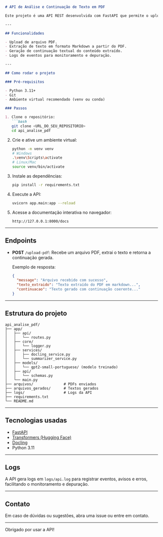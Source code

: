 
````markdown
# API de Análise e Continuação de Texto em PDF

Este projeto é uma API REST desenvolvida com FastAPI que permite o upload de arquivos PDF, extrai o texto deles usando a biblioteca `docling` e gera uma continuação do texto com um modelo de linguagem baseado em GPT-2 treinado em português.

---

## Funcionalidades

- Upload de arquivo PDF.
- Extração de texto em formato Markdown a partir do PDF.
- Geração de continuação textual do conteúdo extraído.
- Logs de eventos para monitoramento e depuração.

---

## Como rodar o projeto

### Pré-requisitos

- Python 3.11+
- Git
- Ambiente virtual recomendado (venv ou conda)

### Passos

1. Clone o repositório:
   ```bash
   git clone <URL_DO_SEU_REPOSITORIO>
   cd api_analise_pdf
````

2. Crie e ative um ambiente virtual:

   ```bash
   python -m venv venv
   # Windows
   .\venv\Scripts\activate
   # Linux/Mac
   source venv/bin/activate
   ```

3. Instale as dependências:

   ```bash
   pip install -r requirements.txt
   ```

4. Execute a API:

   ```bash
   uvicorn app.main:app --reload
   ```

5. Acesse a documentação interativa no navegador:

   ```
   http://127.0.0.1:8000/docs
   ```

---

## Endpoints

* **POST** `/upload-pdf`:
  Recebe um arquivo PDF, extrai o texto e retorna a continuação gerada.

  Exemplo de resposta:

  ```json
  {
    "message": "Arquivo recebido com sucesso",
    "texto_extraido": "Texto extraído do PDF em markdown...",
    "continuacao": "Texto gerado com continuação coerente..."
  }
  ```

---

## Estrutura do projeto

```
api_analise_pdf/
├── app/
│   ├── api/
│   │   └── routes.py
│   ├── core/
│   │   └── logger.py
│   ├── services/
│   │   ├── docling_service.py
│   │   └── summarizer_service.py
│   ├── models/
│   │   └── gpt2-small-portuguese/ (modelo treinado)
│   ├── api/
│   │   └── schemas.py
│   └── main.py
├── arquivos/              # PDFs enviados
├── arquivos_gerados/      # Textos gerados
├── logs/                  # Logs da API
├── requirements.txt
└── README.md
```

---

## Tecnologias usadas

* [FastAPI](https://fastapi.tiangolo.com/)
* [Transformers (Hugging Face)](https://huggingface.co/docs/transformers/index)
* [Docling](https://github.com/wntrblm/docling)
* Python 3.11

---

## Logs

A API gera logs em `logs/api.log` para registrar eventos, avisos e erros, facilitando o monitoramento e depuração.

---

## Contato

Em caso de dúvidas ou sugestões, abra uma issue ou entre em contato.

---

Obrigado por usar a API!

```

